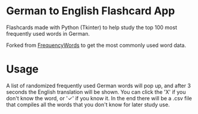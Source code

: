 # German to English Flashcard App
Flashcards made with Python (Tkinter) to help study the top 100 most frequently used words in German.

Forked from [FrequencyWords](https://github.com/hermitdave/FrequencyWords) to get the most commonly used word data.

# Usage
A list of randomized frequently used German words will pop up, and after 3 seconds the English translation will be shown. You can click the 'X' if you don't know the word, or '✓' if you know it.
In the end there will be a .csv file that compiles all the words that you don't know for later study use.
